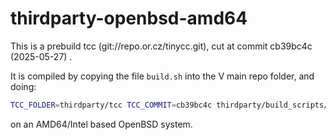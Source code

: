 # thirdparty-openbsd-amd64

This is a prebuild tcc (git://repo.or.cz/tinycc.git), cut at commit cb39bc4c (2025-05-27) .

It is compiled by copying the file `build.sh` into the V main repo folder, and doing:

```bash
TCC_FOLDER=thirdparty/tcc TCC_COMMIT=cb39bc4c thirdparty/build_scripts/thirdparty-openbsd-amd64_tcc.sh
```

on an AMD64/Intel based OpenBSD system.
